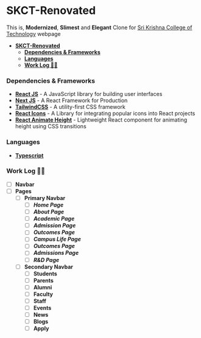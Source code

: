 # **SKCT-Renovated**

This is, **Modernized**, **Slimest** and **Elegant** Clone for [Sri Krishna College of Technology](http://www.skct.edu.in/) webpage

- [**SKCT-Renovated**](#skct-renovated)
  - [**Dependencies & Frameworks**](#dependencies--frameworks)
  - [**Languages**](#languages)
  - [**Work Log 👷‍♂️**](#work-log-️)

### **Dependencies & Frameworks**

- **[React JS](https://reactjs.org/)** - A JavaScript library for building user interfaces
- **[Next JS](https://nextjs.org/)** - A React Framework for Production
- **[TailwindCSS](https://tailwindcss.com/)** - A utility-first CSS framework
- **[React Icons](https://react-icons.github.io/react-icons/)** - A Library for integrating popular icons into React projects
- [**React Animate Height**]() - Lightweight React component for animating height using CSS transitions

### **Languages**

- [**Typescript**](https://www.typescriptlang.org/)

### **Work Log 👷‍♂️**

- [ ] **Navbar**
- [ ] **Pages**
  - [ ] **Primary Navbar**
    - [ ] **_Home Page_**
    - [ ] **_About Page_**
    - [ ] **_Academic Page_**
    - [ ] **_Admission Page_**
    - [ ] **_Outcomes Page_**
    - [ ] **_Campus Life Page_**
    - [ ] **_Outcomes Page_**
    - [ ] **_Admissions Page_**
    - [ ] **_R&D Page_**
  - [ ] **Secondary Navbar**
    - [ ] **Students**
    - [ ] **Parents**
    - [ ] **Alumni**
    - [ ] **Faculty**
    - [ ] **Staff**
    - [ ] **Events**
    - [ ] **News**
    - [ ] **Blogs**
    - [ ] **Apply**
